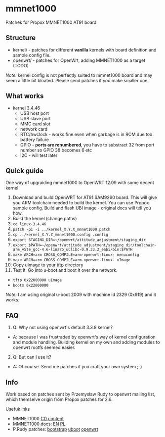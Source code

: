 mmnet1000
=========

Patches for Propox MMNET1000 AT91 board

Structure
---------

* kernel/ - patches for different **vanilla** kernels with board definition and sample config file.
* openwrt/ - patches for OpenWrt, adding MMNET1000 as a target (TODO)


*Note:* kernel config is not perfectly suited to mmnet1000 board and may seem a little bit bloated. Please send patches if you make smaller one.

What works
----------
* kernel 3.4.46
  * USB host port
  * USB slave port
  * MMC card slot
  * network card
  * RTC/hwclock - works fine even when garbage is in ROM due too battery failure
  * GPIO - **ports are renumbered**, you have to substract 32 from port number so GPIO 38 becomes 6 etc
  * I2C - will test later

Quick guide
-----------
One way of upgraiding mmnet1000 to OpenWRT 12.09 with some decent kernel

1. Download and build OpenWRT for AT91 SAM9260 board. This will give you ARM toolchain needed to build the kernel. You can use Propox sample config. Build and flash UBI image - original docs will tell you how.
2. Build the kernel (change paths)
  1. `cd linux-3.4.46`
  2. `patch -p1 -i ../kernel_X.Y.X_mmnet1000.patch`
  3. `cp ../kernel_X.Y.Z_mmnet1000.config .config`
  4. `export STAGING_DIR=~/openwrt/attitude_adjustment/staging_dir`
  5. `export $PATH=~/openwrt/attitude_adjustment/staging_dir/toolchain-arm_v5te_gcc-4.6-linaro_uClibc-0.9.33.2_eabi/bin:$PATH`
  5. `make ARCH=arm CROSS_COMPILE=arm-openwrt-linux- menuconfig`
  6. `make ARCH=arm CROSS_COMPILE=arm-openwrt-linux- uImage`
  7. Copy uImage to your tftp directory
3. Test it. Go into u-boot and boot it over the network.
 * `tftp 0x22000000 uImage`
 * `bootm 0x22000000`

*Note:* I am using original u-boot 2009 with machine id 2329 (0x919) and it works. 

FAQ
---
1. Q: Why not using openwrt's default 3.3.8 kernel?
  * A: because I was frustraded by openwrt's way of kernel configuration and module handling. Building kernel on my own and adding modules to openwrt rootfs seemed easier. 
2. Q: But can I use it?
  * A: Of course. Send me patches if you craft your own system ;-)

Info
----
Work based on patches sent by Przemysław Rudy to openwrt mailing list, which themselve origin from Propox patches for 2.6.

Usefuk inks
* MMNET1000 [CD content](http://www.propox.com/download/software/MMnet1000/)
* MMNET1000 docs: [EN](http://www.propox.com/download/docs/MMnet1000_linux_en.pdf) [PL](http://www.propox.com/download/docs/MMnet1000_linux_pl.pdf)
* P.Rudy patches: [bootstrap](http://patchwork.openwrt.org/patch/1241/) [uboot](http://patchwork.openwrt.org/patch/1240/) [openwrt](https://lists.openwrt.org/pipermail/openwrt-devel/2012-January/013641.html)
